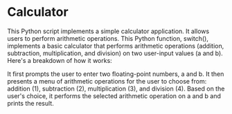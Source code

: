 # Calculator
This Python script implements a simple calculator application. It allows users to perform arithmetic operations.
This Python function, switch(), implements a basic calculator that performs arithmetic operations (addition, subtraction, multiplication, and division) on two user-input values (a and b). Here's a breakdown of how it works:

It first prompts the user to enter two floating-point numbers, a and b.
It then presents a menu of arithmetic operations for the user to choose from: addition (1), subtraction (2), multiplication (3), and division (4).
Based on the user's choice, it performs the selected arithmetic operation on a and b and prints the result.
